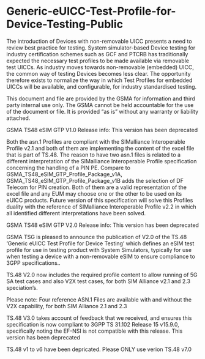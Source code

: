 # Generic-eUICC-Test-Profile-for-Device-Testing-Public
The introduction of Devices with non-removable UICC presents a need to review best practice for testing. System simulator-based 
Device testing for industry certification schemes such as GCF and PTCRB has traditionally expected the necessary test profiles
to be made available via removable test UICCs. As industry moves towards non-removable (embedded) UICC, the common way of testing
Devices becomes less clear. The opportunity therefore exists to normalize the way in which Test Profiles for embedded UICCs will be
available, and configurable, for industry standardised testing.


This document and file are provided by the GSMA for information and third party internal use only.
The GSMA cannot be held accountable for the use of the document or file.
It is provided “as is” without any warranty or liability attached.


GSMA TS48 eSIM GTP V1.0 Release info: This version has been deprecated

Both the asn.1 Profiles are compliant with the SIMalliance Interoperable Profile v2.1 and both of them are implementing the content of the excel file that is part of TS.48.
The reason to have two asn.1 files is related to a different interpretation of the SIMalliance Interoperable Profile specification concerning the handling of a PIN PE.
Compare to GSMA_TS48_eSIM_GTP_Profile_Package_v1A, GSMA_TS48_eSIM_GTP_Profile_Package_v1B adds the selection of DF Telecom for PIN creation.
Both of them are a valid representation of the excel file and any EUM may choose one or the other to be used on its eUICC products.
Future version of this specification will solve this Profiles duality with the reference of SIMalliance Interoperable Profile v2.2 in which all identified different interpretations have been solved.

GSMA TS48 eSIM GTP V2.0 Release info: This version has been deprecated

GSMA TSG is pleased to announce the publication of V2.0 of the TS.48 ‘Generic eUICC Test Profile for Device Testing’ which defines an eSIM test profile for use in testing product with System Simulators, typically for use when testing a device with a non-removable eSIM to ensure  compliance to 3GPP specifications..

TS.48 V2.0 now includes the required profile content to allow running of 5G SA test cases and also V2X test cases, for both SIM Alliance v2.1 and 2.3 speciation’s.

Please note: Four reference  ASN.1 Files are available with and without the V2X capability, for both SIM Alliance 2.1 and 2.3

TS.48 V3.0 takes account of feedback that we received, and ensures this specification is now compliant to 3GPP TS 31.102 Release 15 v15.9.0, specifically noting the EF-NSI is not compatible with this release. This version has been deprecated

TS.48 v1 to v6 have been depricated.
Please ONLY use verion TS.48 v7.0
